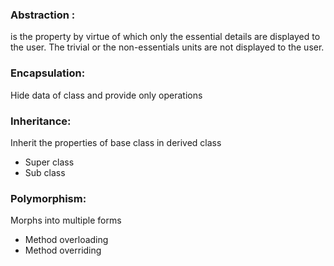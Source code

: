 ### Abstraction :

is the property by virtue of which only the essential details are displayed 
to the user.
The trivial or the non-essentials units are not displayed to the user. 

### Encapsulation:
Hide data of class and provide only operations 

### Inheritance:
Inherit the properties of base class in derived class
- Super class
- Sub class

### Polymorphism:
Morphs into multiple forms 

- Method overloading 
- Method overriding 
